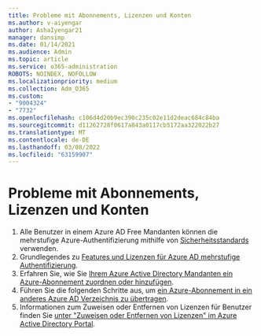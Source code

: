 ```yaml
---
title: Probleme mit Abonnements, Lizenzen und Konten
ms.author: v-aiyengar
author: AshaIyengar21
manager: dansimp
ms.date: 01/14/2021
ms.audience: Admin
ms.topic: article
ms.service: o365-administration
ROBOTS: NOINDEX, NOFOLLOW
ms.localizationpriority: medium
ms.collection: Adm_O365
ms.custom:
- "9004324"
- "7732"
ms.openlocfilehash: c106d4d20b9ec390c235c02e11d2deac684c84ba
ms.sourcegitcommit: d11262728f0617a843a0117cb5172aa322022b27
ms.translationtype: MT
ms.contentlocale: de-DE
ms.lasthandoff: 03/08/2022
ms.locfileid: "63159907"
---
```

# <a name="issues-with-subscriptions-licenses-and-accounts"></a>Probleme mit Abonnements, Lizenzen und Konten

1. Alle Benutzer in einem Azure AD Free Mandanten können die mehrstufige Azure-Authentifizierung mithilfe von [Sicherheitsstandards](https://docs.microsoft.com/azure/active-directory/fundamentals/concept-fundamentals-security-defaults) verwenden.
1. Grundlegendes zu [Features und Lizenzen für Azure AD mehrstufige Authentifizierung](https://docs.microsoft.com/azure/active-directory/authentication/concept-mfa-licensing).
1. Erfahren Sie, wie Sie [Ihrem Azure Active Directory Mandanten ein Azure-Abonnement zuordnen oder hinzufügen](https://docs.microsoft.com/azure/active-directory/fundamentals/active-directory-how-subscriptions-associated-directory).
1. Führen Sie die folgenden Schritte aus, um [ein Azure-Abonnement in ein anderes Azure AD Verzeichnis zu übertragen](https://docs.microsoft.com/azure/role-based-access-control/transfer-subscription).
1. Informationen zum Zuweisen oder Entfernen von Lizenzen für Benutzer finden Sie [unter "Zuweisen oder Entfernen von Lizenzen" im Azure Active Directory Portal](https://docs.microsoft.com/azure/active-directory/fundamentals/license-users-groups).